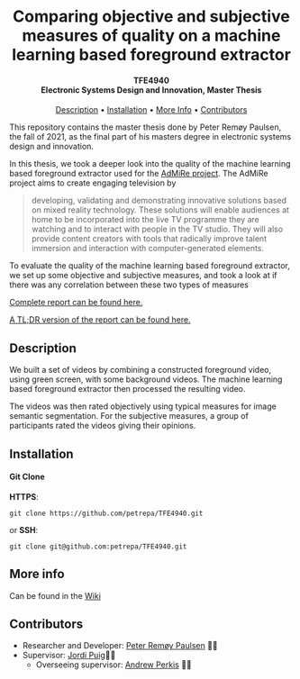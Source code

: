 <h1 align="center">
  Comparing objective and subjective measures of quality 
  on a machine learning based foreground extractor
</h1>

<h4 align="center">TFE4940<br>Electronic Systems Design and Innovation, Master Thesis</h4>

<p align="center">
  <a href="#description">Description</a> •
  <a href="#installation">Installation</a> •
  <a href="#more-info">More Info</a> •
  <a href="#contributors">Contributors</a>
</p>

This repository contains the master thesis done by Peter Remøy Paulsen, the fall of 2021, as the final part of his masters degree in electronic systems design and innovation. 

In this thesis, we took a deeper look into the quality of the machine learning based foreground extractor used for the [AdMiRe project](http://www.admire3d.eu/).
The AdMiRe project aims to create engaging television by
> developing, validating and demonstrating innovative solutions based on mixed reality technology. These solutions will enable audiences at home to be incorporated into the live TV programme they are watching and to interact with people in the TV studio. They will also provide content creators with tools that radically improve talent immersion and interaction with computer-generated elements.

To evaluate the quality of the machine learning based foreground extractor, we set up some objective and subjective measures, and took a look at if there was any correlation between these two types of measures

[Complete report can be found here.](https://github.com/petrepa/TFE4940/blob/master/TFE4940_peterrp_final_report.pdf)

[A TL;DR version of the report can be found here.](https://github.com/petrepa/TFE4940/wiki/Report-TL;DR)

## Description
We built a set of videos by combining a constructed foreground video, using green screen, with some background videos. The machine learning based foreground extractor then processed the resulting video. 

The videos was then rated objectively using typical measures for image semantic segmentation.
For the subjective measures, a group of participants rated the videos giving their opinions.


## Installation

#### Git Clone
**HTTPS**:
```
git clone https://github.com/petrepa/TFE4940.git
```
or **SSH**:
```
git clone git@github.com:petrepa/TFE4940.git
```


## More info
Can be found in the [Wiki](https://github.com/petrepa/TFE4940/wiki)

## Contributors
* Researcher and Developer: [Peter Remøy Paulsen](https://github.com/petrepa) 👨‍🎓
* Supervisor: [Jordi Puig](https://www.ntnu.no/ansatte/jordi.puig)👨‍🔬
    * Overseeing supervisor: [Andrew Perkis](https://www.ntnu.edu/employees/andrew.perkis) 👨‍🏫
